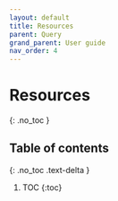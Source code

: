 ```yaml
---
layout: default
title: Resources
parent: Query
grand_parent: User guide
nav_order: 4
---
```


# Resources
{: .no_toc }

## Table of contents
{: .no_toc .text-delta }

1. TOC
{:toc}
